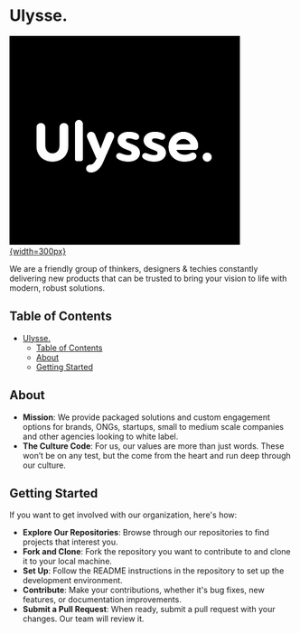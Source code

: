 # Ulysse.

[![Organization Logo](images/log-ulysse-bg-black.png){width=300px}](https://www.ulysse.media)

We are a friendly group of thinkers, designers & techies constantly delivering new products that can be trusted to bring your vision to life with modern, robust solutions.

## Table of Contents

- [Ulysse.](#ulysse)
  - [Table of Contents](#table-of-contents)
  - [About](#about)
  - [Getting Started](#getting-started)

## About

- **Mission**: We provide packaged solutions and custom engagement options for brands, ONGs, startups, small to medium scale companies and other agencies looking to white label.
- **The Culture Code**: For us, our values are more than just words. These won’t be on any test, but the come from the heart and run deep through our culture.

## Getting Started

If you want to get involved with our organization, here's how:

- **Explore Our Repositories**: Browse through our repositories to find projects that interest you.
- **Fork and Clone**: Fork the repository you want to contribute to and clone it to your local machine.
- **Set Up**: Follow the README instructions in the repository to set up the development environment.
- **Contribute**: Make your contributions, whether it's bug fixes, new features, or documentation improvements.
- **Submit a Pull Request**: When ready, submit a pull request with your changes. Our team will review it.